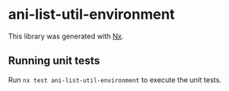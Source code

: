 # ani-list-util-environment

This library was generated with [Nx](https://nx.dev).

## Running unit tests

Run `nx test ani-list-util-environment` to execute the unit tests.
